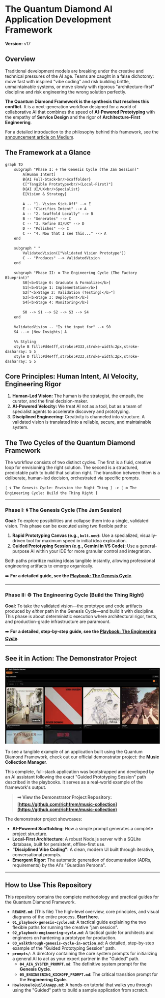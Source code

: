 # The Quantum Diamond AI Application Development Framework
**Version:** v17

## Overview
Traditional development models are breaking under the creative and technical pressures of the AI age. Teams are caught in a false dichotomy: move fast with inspired "vibe coding" and risk building brittle, unmaintainable systems, or move slowly with rigorous "architecture-first" discipline and risk engineering the wrong solution perfectly.

**The Quantum Diamond Framework is the synthesis that resolves this conflict.** It is a next-generation workflow designed for a world of collaborative AI that combines the speed of **AI-Powered Prototyping** with the empathy of **Service Design** and the rigor of **Architecture-First Engineering**.

For a detailed introduction to the philosophy behind this framework, see the [announcement article on Medium](https://medium.com/@rfremmer_30873/beyond-the-double-diamond-design-process-a-new-framework-for-the-ai-age-the-quantum-diamond-980fe3f89319).

## The Framework at a Glance
```mermaid
graph TD
    subgraph "Phase I: 🌀 The Genesis Cycle (The Jam Session)"
        A[Human Intent]
        B{AI Full-Stack<br/>Scaffolder}
        C["Tangible Prototype<br/>(Local-First)"]
        D{AI UI/UX<br/>Specialist}
        E[Vision & Strategy]

        A -- "1. Vision Kick-Off" --> E
        E -- "Clarifies Intent" --> A
        A -- "2. Scaffold Locally" --> B
        B -- "Generates" --> C
        C -- "3. Refine UI/UX" --> D
        D -- "Polishes" --> C
        C -- "4. Now that I see this..." --> A
    end
    
    subgraph " "
        ValidatedVision(["Validated Vision Prototype"])
        C -- "Produces" --> ValidatedVision
    end

    subgraph "Phase II: ⚙️ The Engineering Cycle (The Factory Blueprint)"
        S0[<b>Stage 0: Graduate & Formalize</b>]
        S1[<b>Stage 1: Implementation</b>]
        S2["<b>Stage 2: Validation (Testing)</b>"]
        S3[<b>Stage 3: Deployment</b>]
        S4[<b>Stage 4: Monitoring</b>]
        
        S0 --> S1 --> S2 --> S3 --> S4
    end

    ValidatedVision -- "Is the input for" --> S0
    S4 -.-> |New Insights| A

    %% Styling
    style B fill:#d4e4ff,stroke:#333,stroke-width:2px,stroke-dasharray: 5 5
    style D fill:#d4e4ff,stroke:#333,stroke-width:2px,stroke-dasharray: 5 5
```

## Core Principles: Human Intent, AI Velocity, Engineering Rigor

1.  **Human-Led Vision:** The human is the strategist, the empath, the curator, and the final decision-maker.
2.  **AI-Powered Velocity:** We treat AI not as a tool, but as a team of specialist agents to accelerate discovery and prototyping.
3.  **Disciplined Engineering:** Creativity is channeled into structure. A validated vision is translated into a reliable, secure, and maintainable system.

## The Two Cycles of the Quantum Diamond Framework

The workflow consists of two distinct cycles. The first is a fluid, creative loop for envisioning the right solution. The second is a structured, predictable path to build that solution right. The transition between them is a deliberate, human-led decision, orchestrated via specific prompts.

`[ 🌀 The Genesis Cycle: Envision the Right Thing ] -> [ ⚙️ The Engineering Cycle: Build the Thing Right ]`

---
### Phase I: 🌀 The Genesis Cycle (The Jam Session)

**Goal:** To explore possibilities and collapse them into a single, validated vision. This phase can be executed using two flexible paths:
1.  **Rapid Prototyping Canvas (e.g., `bolt.new`):** Use a specialized, visually-driven tool for maximum speed in initial idea exploration.
2.  **Guided Prototyping Session (e.g., Gemini in VS Code):** Use a general-purpose AI within your IDE for more granular control and integration.

Both paths prioritize making ideas tangible instantly, allowing professional engineering artifacts to emerge organically.

➡️ **For a detailed guide, see the [Playbook: The Genesis Cycle](./01_playbook-genesis-cycle.md).**

---
### Phase II: ⚙️ The Engineering Cycle (Build the Thing Right)

**Goal:** To take the validated vision—the prototype and code artifacts produced by *either* path in the Genesis Cycle—and build it with discipline. This phase is about deterministic execution where architectural rigor, tests, and production-grade infrastructure are paramount.

➡️ **For a detailed, step-by-step guide, see the [Playbook: The Engineering Cycle](./02_playbook-engineering-cycle.md).**

---

## See it in Action: The Demonstrator Project

![screenshot of application](./images/music-collection-app.png)


To see a tangible example of an application built using the Quantum Diamond Framework, check out our official demonstrator project: the **Music Collection Manager**.

This complete, full-stack application was bootstrapped and developed by an AI assistant following the exact "Guided Prototyping Session" path described in the playbooks. It serves as a real-world example of the framework's output.

> **➡️ View the Demonstrator Project Repository:**
> **[https://github.com/richfrem/music-collection](https://github.com/richfrem/music-collection)**

The demonstrator project showcases:
- **AI-Powered Scaffolding**: How a simple prompt generates a complete project structure.
- **Local-First Architecture**: A robust Node.js server with a SQLite database, built for persistent, offline-first use.
- **"Disciplined Vibe Coding"**: A clean, modern UI built through iterative, conversational prompts.
- **Emergent Rigor**: The automatic generation of documentation (ADRs, requirements) by the AI's "Guardian Persona".

---

## How to Use This Repository

This repository contains the complete methodology and practical guides for the Quantum Diamond Framework.

*   **`README.md`**: (This file) The high-level overview, core principles, and visual diagrams of the entire process. **Start here.**
*   **`01_playbook-genesis-cycle.md`**: A tactical guide explaining the two flexible paths for running the creative "jam session".
*   **`02_playbook-engineering-cycle.md`**: A tactical guide for architects and engineers on hardening a prototype for production.
*   **`03_walkthrough-genesis-cycle-in-action.md`**: A detailed, step-by-step example of the "Guided Prototyping Session" path.
*   **`prompts/`**: A directory containing the core system prompts for initializing a general AI to act as your expert partner in the "Guided" path.
    *   **`04_AIA_SYSTEM_PROMPT.md`**: The definitive system prompt for the **Genesis Cycle**.
    *   **`05_ENGINEERING_KICKOFF_PROMPT.md`**: The critical transition prompt for the **Engineering Cycle**.
*   **`HowToUseToBuildAnApp.md`**: A hands-on tutorial that walks you through using the "Guided" path to build a sample application from scratch.
